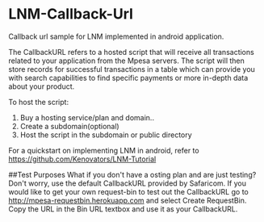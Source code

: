 # LNM-Callback-Url
Callback url sample for LNM implemented in android application.

The CallbackURL refers to a hosted script that will receive all transactions related to your application from the Mpesa servers. The script will then store records for successful transactions in a table which can provide you with search capabilities to find specific payments or more in-depth data about your product.

To host the script:
 1. Buy a hosting service/plan and domain..
 2. Create a subdomain(optional)
 3. Host the script in the subdomain or public directory
 
 
For a quickstart on implementing LNM in android, refer to https://github.com/Kenovators/LNM-Tutorial

##Test Purposes
What if you don't have a osting plan and are just testing? 
Don't worry, use the default CallbackURL provided by Safaricom.
If you would like to get your own request-bin to test out the CallbackURL go to http://mpesa-requestbin.herokuapp.com and select Create RequestBin. Copy the URL in the Bin URL textbox and use it as your CallbackURL.
